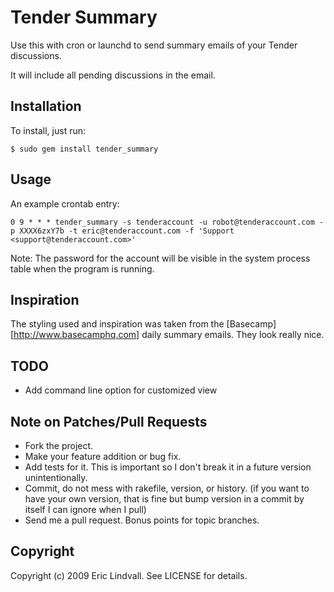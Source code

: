 # Tender Summary

Use this with cron or launchd to send summary emails of your Tender 
discussions.

It will include all pending discussions in the email.


## Installation

To install, just run:

    $ sudo gem install tender_summary


## Usage

An example crontab entry:

    0 9 * * * tender_summary -s tenderaccount -u robot@tenderaccount.com -p XXXX6zxY7b -t eric@tenderaccount.com -f 'Support <support@tenderaccount.com>'

Note: The password for the account will be visible in the system process 
table when the program is running.


## Inspiration

The styling used and inspiration was taken from the 
[Basecamp][http://www.basecamphq.com] daily summary emails. They look 
really nice.


## TODO

* Add command line option for customized view


## Note on Patches/Pull Requests
 
* Fork the project.
* Make your feature addition or bug fix.
* Add tests for it. This is important so I don't break it in a
  future version unintentionally.
* Commit, do not mess with rakefile, version, or history.
  (if you want to have your own version, that is fine but bump version in a commit by itself I can ignore when I pull)
* Send me a pull request. Bonus points for topic branches.


## Copyright

Copyright (c) 2009 Eric Lindvall. See LICENSE for details.
